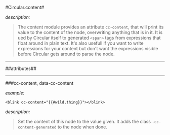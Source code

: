 #Circular.content#

*description:*

> The content module provides an attribute `cc-content`, that will print its value to the content of the node, overwriting anything that is in it. It is ued by Circular itself to generated `<span>` tags from expressions that float around in plain text. It's also usefull if you want to write expressions for your content but don't want the expressions visible before Circular gets around to parse the node.


----

##attributes##

----

###cc-content, data-cc-content

*example:* 

	<blink cc-content="{{#wild.thing}}"></blink>
	
*description:*

> Set the content of this node to the value given. It adds the class `.cc-content-generated` to the node when done.

